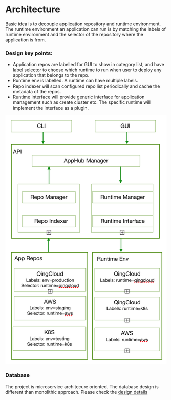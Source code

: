 # Architecture

Basic idea is to decouple application repository and runtime environment. The runtime environment an application can run is by matching the labels of runtime environment and the selector of the repository where the application is from.

### Design key points:
* Application repos are labelled for GUI to show in category list, and have label selector to choose which runtime to run when user to deploy any application that belongs to the repo. 
* Runtime env is labelled. A runtime can have multiple labels.
* Repo indexer will scan configured repo list periodically and cache the metadata of the repos.
* Runtime interface will provide generic interface for application management such as create cluster etc. The specific runtime will implement the interface as a plugin.

![Arichitecture](../images/arch.png)

### Database

The project is microservice architecure oriented. The database design is different than monolithic approach. Please check the [design details](db-desgin.md)

